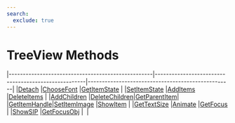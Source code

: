 ```yaml
---
search:
  exclude: true
---
```


<h1 class="heading"><span class="name">TreeView Methods</span></h1>

|---------------------------------------------------|-----------------------------------------------------|---------------------------------------------------|
|[Detach](../methodorevents/detach.md)              |[ChooseFont](../methodorevents/choosefont.md)        |[GetItemState](../methodorevents/getitemstate.md)  |
|[SetItemState](../methodorevents/setitemstate.md)  |[AddItems](../methodorevents/additems.md)            |[DeleteItems](../methodorevents/deleteitems.md)    |
|[AddChildren](../methodorevents/addchildren.md)    |[DeleteChildren](../methodorevents/deletechildren.md)|[GetParentItem](../methodorevents/getparentitem.md)|
|[GetItemHandle](../methodorevents/getitemhandle.md)|[SetItemImage](../methodorevents/setitemimage.md)    |[ShowItem](../methodorevents/showitem.md)          |
|[GetTextSize](../methodorevents/gettextsize.md)    |[Animate](../methodorevents/animate.md)              |[GetFocus](../methodorevents/getfocus.md)          |
|[ShowSIP](../methodorevents/showsip.md)            |[GetFocusObj](../methodorevents/getfocusobj.md)      |&nbsp;                                             |
